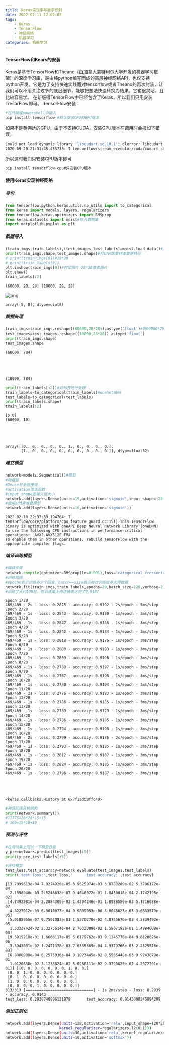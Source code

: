 ```yaml
---
title: keras实现手写数字识别
date: 2022-02-11 12:02:07
tags:
    - Keras
    - TensorFlow
    - 神经网络
    - 机器学习
categories: 机器学习
---
```

#### TensorFlow和Kears的安装
Keras是基于TensorFlow和Theano（由加拿大蒙特利尔大学开发的机器学习框架）的深度学习库，是由纯python编写而成的高层神经网络API，也仅支持python开发。它是为了支持快速实践而对tensorflow或者Theano的再次封装，让我们可以不用关注过多的底层细节，能够把想法快速转换为结果。它也很灵活，且比较容易学。
在新版得TensorFlow中已经包含了Keras，所以我们只用安装TresorFlow即可。
TensorFlow安装：
```bash
#在终端或powershell中输入
pip install tensorflow #默认安装CPU和GPU版本
```
如果不是英伟达的GPU，由于不支持CUDA，安装GPU版本在调用时会报如下错误：
```bash
Could not load dynamic library 'libcudart.so.10.1'; dlerror: libcudart.so.10.1: cannot open shared object file: No such file or directory
2020-09-20 21:31:45.455738: I tensorflow/stream_executor/cuda/cudart_stub.cc:29] Ignore above cudart dlerror if you do not have a GPU set up on your machine.
```
所以这时我们只安装CPU版本即可
```bash
pip install tensorflow-cpu#只安装CPU版本
```
#### 使用Keras实现神经网络
##### 导包
```python
from tensorflow.python.keras.utils.np_utils import to_categorical
from keras import models, layers, regularizers
from tensorflow.keras.optimizers import RMSprop
from keras.datasets import mnist#导入数据集
import matplotlib.pyplot as plt
```

##### 数据导入
```python
(train_imgs,train_labels),(test_images,test_labels)=mnist.load_data()#加载数据集
print(train_imgs.shape,test_images.shape)#打印训练集样本数据特征
# print(train_imgs[0])#28*28
# print(train_labels[0])
plt.imshow(train_imgs[0])#打印图片 28*28像素图片
plt.show()
train_labels[:2]
```

    (60000, 28, 28) (10000, 28, 28)




![png](/img/Minst.png)






    array([5, 0], dtype=uint8)



##### 数据处理
```python
train_imgs=train_imgs.reshape((60000,28*28)).astype('float')#将60000*28*28 拍成一维向量 即（60000，28*28）
test_images=test_images.reshape((10000,28*28)).astype('float')
print(train_imgs.shape)
test_images.shape
```

    (60000, 784)





    (10000, 784)




```python
print(train_labels[:2])#对标签进行处理
train_labels=to_categorical(train_labels)#onehot编码
test_labels=to_categorical(test_labels)
print(train_labels.shape)
train_labels[:2]

```

    [5 0]
    (60000, 10)





    array([[0., 0., 0., 0., 0., 1., 0., 0., 0., 0.],
           [1., 0., 0., 0., 0., 0., 0., 0., 0., 0.]], dtype=float32)


##### 建立模型

```python
network=models.Sequential()#模型
#隐藏层
#Dense是全连接得
#activation激活函数
#input_shape是输入层大小
network.add(layers.Dense(units=15,activation='sigmoid',input_shape=(28*28,),))
#使用add来堆叠模型
network.add(layers.Dense(units=10,activation='sigmoid'))

```

    2022-02-10 22:37:39.194764: I tensorflow/core/platform/cpu_feature_guard.cc:151] This TensorFlow binary is optimized with oneAPI Deep Neural Network Library (oneDNN) to use the following CPU instructions in performance-critical operations:  AVX2 AVX512F FMA
    To enable them in other operations, rebuild TensorFlow with the appropriate compiler flags.


##### 编译训练模型
```python
#编译步骤
network.compile(optimizer=RMSprop(lr=0.001),loss='categorical_crossentropy',metrics=['accuracy'])
#训练网络
#epochs表示训练多少个回合，batch——size表示每次训练给多大得数据
network.fit(train_imgs,train_labels,epochs=20,batch_size=128,verbose=2)
#训练了大约100轮，在训练集上得正确率达到了0.9187
```

    Epoch 1/20
    469/469 - 2s - loss: 0.2825 - accuracy: 0.9192 - 2s/epoch - 5ms/step
    Epoch 2/20
    469/469 - 1s - loss: 0.2843 - accuracy: 0.9190 - 1s/epoch - 3ms/step
    Epoch 3/20
    469/469 - 1s - loss: 0.2847 - accuracy: 0.9186 - 1s/epoch - 3ms/step
    Epoch 4/20
    469/469 - 1s - loss: 0.2842 - accuracy: 0.9184 - 1s/epoch - 3ms/step
    Epoch 5/20
    469/469 - 1s - loss: 0.2818 - accuracy: 0.9176 - 1s/epoch - 3ms/step
    Epoch 6/20
    469/469 - 1s - loss: 0.2800 - accuracy: 0.9183 - 1s/epoch - 3ms/step
    Epoch 7/20
    469/469 - 1s - loss: 0.2809 - accuracy: 0.9196 - 1s/epoch - 3ms/step
    Epoch 8/20
    469/469 - 1s - loss: 0.2789 - accuracy: 0.9197 - 1s/epoch - 3ms/step
    Epoch 9/20
    469/469 - 1s - loss: 0.2767 - accuracy: 0.9198 - 1s/epoch - 3ms/step
    Epoch 10/20
    469/469 - 1s - loss: 0.2780 - accuracy: 0.9194 - 1s/epoch - 3ms/step
    Epoch 11/20
    469/469 - 1s - loss: 0.2776 - accuracy: 0.9193 - 1s/epoch - 3ms/step
    Epoch 12/20
    469/469 - 1s - loss: 0.2786 - accuracy: 0.9185 - 1s/epoch - 3ms/step
    Epoch 13/20
    469/469 - 1s - loss: 0.2789 - accuracy: 0.9179 - 1s/epoch - 3ms/step
    Epoch 14/20
    469/469 - 1s - loss: 0.2786 - accuracy: 0.9185 - 1s/epoch - 3ms/step
    Epoch 15/20
    469/469 - 1s - loss: 0.2794 - accuracy: 0.9198 - 1s/epoch - 3ms/step
    Epoch 16/20
    469/469 - 2s - loss: 0.2799 - accuracy: 0.9186 - 2s/epoch - 3ms/step
    Epoch 17/20
    469/469 - 1s - loss: 0.2793 - accuracy: 0.9185 - 1s/epoch - 3ms/step
    Epoch 18/20
    469/469 - 1s - loss: 0.2812 - accuracy: 0.9187 - 1s/epoch - 3ms/step
    Epoch 19/20
    469/469 - 1s - loss: 0.2824 - accuracy: 0.9185 - 1s/epoch - 3ms/step
    Epoch 20/20
    469/469 - 1s - loss: 0.2796 - accuracy: 0.9187 - 1s/epoch - 3ms/step





    <keras.callbacks.History at 0x7f1add8ffc40>




```python
#神将网络总统结构
print(network.summary())
#11775=28*28*15+15
# 160=15*10+10

```
##### 预测与评估

```python
#在测试集上测试一下模型性能
y_pre=network.predict(test_images[:5])
print(y_pre,test_labels[:5])

#评估模型
test_loss,test_accuracy=network.evaluate(test_images,test_labels)
print('test_loss:',test_loss,'      test_accuracy:',test_accuracy)
```

    [[3.7899613e-04 7.9274920e-05 6.9625974e-03 3.8788289e-02 5.3796172e-04
      2.1356046e-03 2.5246632e-07 9.4646072e-01 1.8450618e-04 2.1742195e-02]
     [4.7492981e-04 2.2884309e-03 1.4204246e-01 1.8988550e-03 5.1716688e-07
      4.8227012e-03 6.3610077e-04 9.9899953e-06 3.8048625e-03 3.6833579e-05]
     [5.9188955e-07 9.7502083e-01 1.5270770e-02 4.0745676e-02 4.2839492e-05
      1.5333742e-02 2.3275614e-04 2.7633309e-02 1.5907192e-01 1.4984608e-03]
     [9.5915210e-01 1.6660117e-05 5.6179762e-03 9.1245770e-04 9.8120026e-06
      3.5943031e-02 1.2471378e-03 7.6335669e-04 4.9379766e-03 2.2325516e-03]
     [6.8008900e-04 6.2575936e-04 9.1023445e-02 8.5565448e-03 9.9243879e-01
      1.0120630e-02 3.1238824e-02 5.0986111e-02 9.3790025e-02 4.2072201e-01]] [[0. 0. 0. 0. 0. 0. 0. 1. 0. 0.]
     [0. 0. 1. 0. 0. 0. 0. 0. 0. 0.]
     [0. 1. 0. 0. 0. 0. 0. 0. 0. 0.]
     [1. 0. 0. 0. 0. 0. 0. 0. 0. 0.]
     [0. 0. 0. 0. 1. 0. 0. 0. 0. 0.]]
    313/313 [==============================] - 1s 2ms/step - loss: 0.2939 - accuracy: 0.9143
    test_loss: 0.2938748896121979       test_accuracy: 0.9143000245094299
##### 添加正则化
``` bash
network.add(layers.Dense(units=128,activation='relu',input_shape=(28*28,),
                        kernel_regularizer=regularizers.l2(0.1)))
network.add(layers.Dense(units=30,activation='relu',kernel_regularizer=regularizers.L2(0.1)))
network.add(layers.Dense(units=10,activation='softmax'))
```
